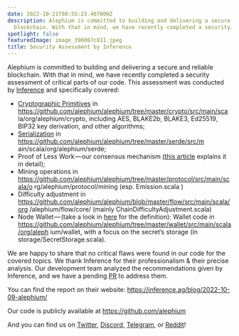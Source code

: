 ```yaml
---
date: 2022-10-21T08:55:23.407000Z
description: Alephium is committed to building and delivering a secure and reliable
  blockchain. With that in mind, we have recently completed a security…
spotlight: false
featuredImage: image_396067c811.jpeg
title: Security Assessment by Inference
---
```


Alephium is committed to building and delivering a secure and reliable blockchain. With that in mind, we have recently completed a security assessment of critical parts of our code. This assessment was conducted by <a href="https://inference.ag/" >Inference</a> and specifically covered:

- <a href="https://en.wikipedia.org/wiki/Cryptographic_primitive" >Cryptographic Primitives</a> in <a href="https://github.com/alephium/alephium/tree/master/crypto/src/main/sca" >https://github.com/alephium/alephium/tree/master/crypto/src/main/sca la/org/alephium/crypto</a>, including AES, BLAKE2b, BLAKE3, Ed25519, BIP32 key derivation, and other algorithms;
- <a href="https://en.wikipedia.org/wiki/Serialization" >Serialization</a> in <a href="https://github.com/alephium/alephium/tree/master/serde/src/m" >https://github.com/alephium/alephium/tree/master/serde/src/m ain/scala/org/alephium/serde</a>;
- Proof of Less Work — our consensus mechanism <a href="https://medium.com/@alephium/tech-talk-1-the-ultimate-guide-to-proof-of-less-work-the-universe-and-everything-ba70644ab301" >(this article</a> explains it in detail);
- Mining operations in <a href="https://github.com/alephium/alephium/tree/master/protocol/src/main/scala/o" >https://github.com/alephium/alephium/tree/master/protocol/src/main/scala/o rg/alephium/protocol/mining</a> (esp. Emission.scala )
- Difficulty adjustment in <a href="https://github.com/alephium/alephium/blob/master/flow/src/main/scala/org" >https://github.com/alephium/alephium/blob/master/flow/src/main/scala/org /alephium/flow/core/</a> (mainly ChainDifficultyAdjustment.scala)
- Node Wallet — (take a look in <a href="https://medium.com/@alephium/ttxoo-2-the-road-to-self-custody-cfea4ae89444" >here</a> for the definition): Wallet code in <a href="https://github.com/alephium/alephium/tree/master/wallet/src/main/scala/org/aleph" >https://github.com/alephium/alephium/tree/master/wallet/src/main/scala/org/aleph ium/wallet</a>, with a focus on the secret’s storage (in storage/SecretStorage.scala).

We are happy to share that no critical flaws were found in our code for the covered topics. We thank Inference for their professionalism & their precise analysis. Our development team analyzed the recommendations given by Inference, and we have a pending <a href="https://github.com/alephium/alephium/pull/743" >PR</a> to address them.

You can find the report on their website: <a href="https://inference.ag/blog/2022-10-09-alephium/" >https://inference.ag/blog/2022-10-09-alephium/</a>

Our code is publicly available at <a href="https://github.com/alephium" >https://github.com/alephium</a>

And you can find us on <a href="https://twitter.com/alephium" >Twitter</a>, <a href="https://discord.gg/h7cXXy4FEY" >Discord</a>, <a href="https://t.me/Alephium_Announcement" >Telegram</a>, or <a href="https://www.reddit.com/r/Alephium/" >Reddit</a>!
